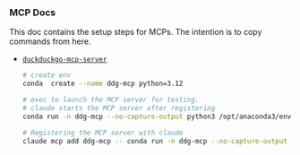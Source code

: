 ### MCP Docs

This doc contains the setup steps for MCPs. The intention is to copy commands from here.

- [`duckduckgo-mcp-server`](https://github.com/nickclyde/duckduckgo-mcp-server)
  ```bash
  # create env
  conda  create --name ddg-mcp python=3.12

  # exec to launch the MCP server for testing.
  # claude starts the MCP server after registering
  conda run -n ddg-mcp --no-capture-output python3 /opt/anaconda3/envs/ddg-mcp/bin/duckduckgo-mcp-server

  # Registering the MCP server with claude
  claude mcp add ddg-mcp -- conda run -n ddg-mcp --no-capture-output python3 /opt/anaconda3/envs/ddg-mcp/bin/duckduckgo-mcp-serve
  ```  
